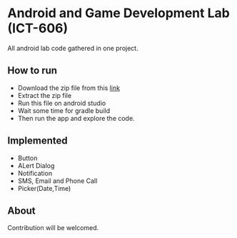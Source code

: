 # Android and Game Development Lab (ICT-606)
All android lab code gathered in one project.

## How to run
* Download the zip file from this [link](https://github.com/ICT-CoU/android-lab-code/archive/refs/heads/main.zip)
* Extract the zip file
* Run this file on android studio
* Wait some time for gradle build
* Then run the app and explore the code.

## Implemented
* Button
* ALert Dialog
* Notification
* SMS, Email and Phone Call
* Picker(Date,Time)

## About
Contribution will be welcomed.